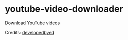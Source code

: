 # youtube-video-downloader
Download YouTube videos

Credits: [developedbyed](https://www.youtube.com/watch?v=NI9LXzo0UY0&t=1401s)

